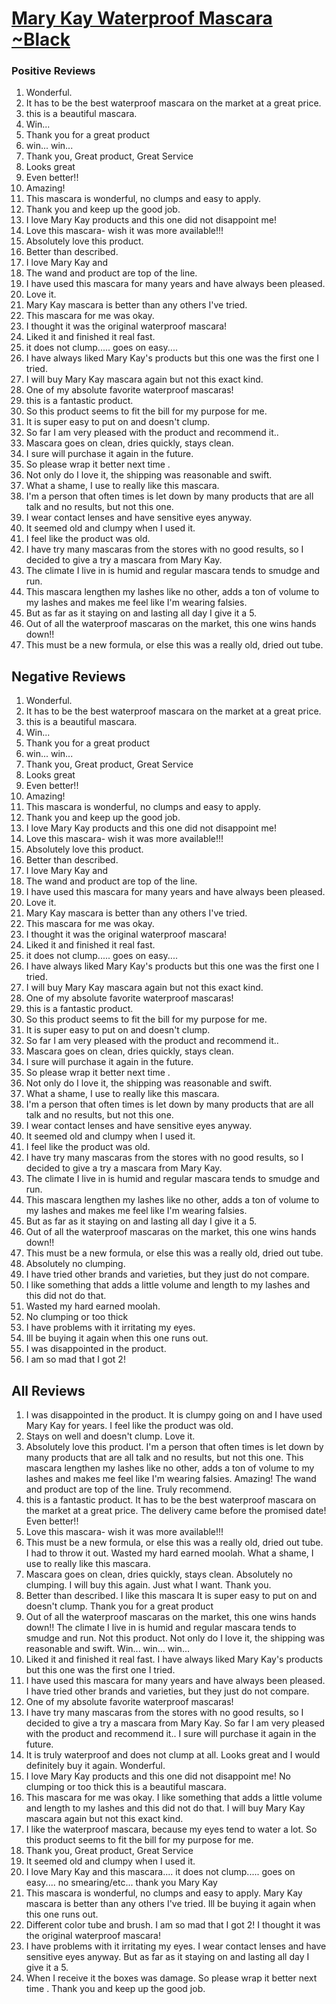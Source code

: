 # [Mary Kay Waterproof Mascara ~Black](https://products.checkmycream.com/products/Mary-Kay-Waterproof-Mascara-~Black.html)

### Positive Reviews

<ol>
      <li>Wonderful.</li>
      <li>It has to be the best waterproof mascara on the market at a great price.  </li>
      <li>this is a beautiful mascara.</li>
      <li>Win...</li>
      <li>Thank you for a great product</li>
      <li>win... win...</li>
      <li>Thank you, Great product, Great Service</li>
      <li>Looks great</li>
      <li>Even better!!</li>
      <li>Amazing!</li>
      <li>This mascara is wonderful, no clumps and easy to apply.</li>
      <li>Thank you and keep up the good job.</li>
      <li>I love Mary Kay products and this one did not disappoint me!  </li>
      <li>Love this mascara- wish it was more available!!!</li>
      <li>Absolutely love this product.</li>
      <li>Better than described.  </li>
      <li>I love Mary Kay and  </li>
      <li>The wand and product are top of the line.</li>
      <li>I have used this mascara for many years and have always been pleased.  </li>
      <li>Love it.</li>
      <li>Mary Kay mascara is better than any others I&#x27;ve tried.</li>
      <li>This mascara for me was okay.  </li>
      <li>I thought it was the original waterproof mascara!</li>
      <li>Liked it and finished it real fast.</li>
      <li>it does not clump..... goes on easy....</li>
      <li>I have always liked Mary Kay&#x27;s products but this one was the first one I tried.</li>
      <li>I will buy Mary Kay mascara again but not this exact kind.</li>
      <li>One of my absolute favorite waterproof mascaras!</li>
      <li>this is a fantastic product.  </li>
      <li>So this product seems to fit the bill for my purpose for me.</li>
      <li>It is super easy to put on and doesn&#x27;t clump.  </li>
      <li>So far I am very pleased with the product and recommend it..</li>
      <li>Mascara goes on clean, dries quickly, stays clean.  </li>
      <li>I sure will purchase it again in the future.</li>
      <li>So please wrap it better  next time .  </li>
      <li>Not only do I love it, the shipping was reasonable and swift.</li>
      <li>What a shame, I use to really like this mascara.</li>
      <li>I&#x27;m a person that often times is let down by many products that are all talk and no results, but not this one.</li>
      <li>I wear contact lenses and have sensitive eyes anyway.</li>
      <li>It seemed old and clumpy when I used it.</li>
      <li>I feel like the product was old.</li>
      <li>I have try many mascaras from the stores with no good results, so I decided to give a try a mascara from Mary Kay.</li>
      <li>The climate I live in is humid and regular mascara tends to smudge and run.</li>
      <li>This mascara lengthen my lashes like no other, adds a ton of volume to my lashes and makes me feel like I&#x27;m wearing falsies.</li>
      <li>But as far as it staying on and lasting all day I give it a 5.</li>
      <li>Out of all the waterproof mascaras on the market, this one wins hands down!!  </li>
      <li>This must be a new formula, or else this was a really old, dried out tube.</li>
</ol>


<h2>Negative Reviews</h2>
<ol>
<li> Wonderful.</li>
<li> It has to be the best waterproof mascara on the market at a great price.  </li>
<li> this is a beautiful mascara.</li>
<li> Win...</li>
<li> Thank you for a great product</li>
<li> win... win...</li>
<li> Thank you, Great product, Great Service</li>
<li> Looks great</li>
<li> Even better!!</li>
<li> Amazing!</li>
<li> This mascara is wonderful, no clumps and easy to apply.</li>
<li> Thank you and keep up the good job.</li>
<li> I love Mary Kay products and this one did not disappoint me!  </li>
<li> Love this mascara- wish it was more available!!!</li>
<li> Absolutely love this product.</li>
<li> Better than described.  </li>
<li> I love Mary Kay and  </li>
<li> The wand and product are top of the line.</li>
<li> I have used this mascara for many years and have always been pleased.  </li>
<li> Love it.</li>
<li> Mary Kay mascara is better than any others I&#x27;ve tried.</li>
<li> This mascara for me was okay.  </li>
<li> I thought it was the original waterproof mascara!</li>
<li> Liked it and finished it real fast.</li>
<li> it does not clump..... goes on easy....</li>
<li> I have always liked Mary Kay&#x27;s products but this one was the first one I tried.</li>
<li> I will buy Mary Kay mascara again but not this exact kind.</li>
<li> One of my absolute favorite waterproof mascaras!</li>
<li> this is a fantastic product.  </li>
<li> So this product seems to fit the bill for my purpose for me.</li>
<li> It is super easy to put on and doesn&#x27;t clump.  </li>
<li> So far I am very pleased with the product and recommend it..</li>
<li> Mascara goes on clean, dries quickly, stays clean.  </li>
<li> I sure will purchase it again in the future.</li>
<li> So please wrap it better  next time .  </li>
<li> Not only do I love it, the shipping was reasonable and swift.</li>
<li> What a shame, I use to really like this mascara.</li>
<li> I&#x27;m a person that often times is let down by many products that are all talk and no results, but not this one.</li>
<li> I wear contact lenses and have sensitive eyes anyway.</li>
<li> It seemed old and clumpy when I used it.</li>
<li> I feel like the product was old.</li>
<li> I have try many mascaras from the stores with no good results, so I decided to give a try a mascara from Mary Kay.</li>
<li> The climate I live in is humid and regular mascara tends to smudge and run.</li>
<li> This mascara lengthen my lashes like no other, adds a ton of volume to my lashes and makes me feel like I&#x27;m wearing falsies.</li>
<li> But as far as it staying on and lasting all day I give it a 5.</li>
<li> Out of all the waterproof mascaras on the market, this one wins hands down!!  </li>
<li> This must be a new formula, or else this was a really old, dried out tube.</li>
<li> Absolutely no clumping.  </li>
<li> I have tried other brands and varieties, but they just do not compare.</li>
<li> I like something that adds a little volume and length to my lashes and this did not do that.  </li>
<li> Wasted my hard earned moolah.</li>
<li> No clumping or too thick</li>
<li> I have problems with it irritating my eyes.</li>
<li> Ill be buying it again when this one runs out.</li>
<li> I was disappointed in the product.</li>
<li> I am so mad that I got 2!</li>
</ol>

<h2>All Reviews</h2>

<ol>
    <li> I was disappointed in the product. It is clumpy going on and I have used Mary Kay for years. I feel like the product was old.</li>
    <li> Stays on well and doesn&#x27;t clump. Love it.</li>
    <li> Absolutely love this product. I&#x27;m a person that often times is let down by many products that are all talk and no results, but not this one. This mascara lengthen my lashes like no other, adds a ton of volume to my lashes and makes me feel like I&#x27;m wearing falsies. Amazing! The wand and product are top of the line. Truly recommend.</li>
    <li> this is a fantastic product.  It has to be the best waterproof mascara on the market at a great price.  The delivery came before the promised date!  Even better!!</li>
    <li> Love this mascara- wish it was more available!!!</li>
    <li> This must be a new formula, or else this was a really old, dried out tube. I had to throw it out. Wasted my hard earned moolah. What a shame, I use to really like this mascara.</li>
    <li> Mascara goes on clean, dries quickly, stays clean.  Absolutely no clumping.  I will buy this again.  Just what I want.  Thank you.</li>
    <li> Better than described.  I like this mascara  It is super easy to put on and doesn&#x27;t clump.  Thank you for a great product</li>
    <li> Out of all the waterproof mascaras on the market, this one wins hands down!!  The climate I live in is humid and regular mascara tends to smudge and run. Not this product.  Not only do I love it, the shipping was reasonable and swift. Win... win... win...</li>
    <li> Liked it and finished it real fast. I have always liked Mary Kay&#x27;s products but this one was the first one I tried.</li>
    <li> I have used this mascara for many years and have always been pleased.  I have tried other brands and varieties, but they just do not compare.</li>
    <li> One of my absolute favorite waterproof mascaras!</li>
    <li> I have try many mascaras from the stores with no good results, so I decided to give a try a mascara from Mary Kay. So far I am very pleased with the product and recommend it.. I sure will purchase it again in the future.</li>
    <li> It is truly waterproof and does not clump at all.  Looks great and I would definitely buy it again.  Wonderful.</li>
    <li> I love Mary Kay products and this one did not disappoint me!  No clumping or too thick this is a beautiful mascara.</li>
    <li> This mascara for me was okay.  I like something that adds a little volume and length to my lashes and this did not do that.  I will buy Mary Kay mascara again but not this exact kind.</li>
    <li> I like the waterproof mascara, because my eyes tend to water a lot. So this product seems to fit the bill for my purpose for me.</li>
    <li> Thank you, Great product, Great Service</li>
    <li> It seemed old and clumpy when I used it.</li>
    <li> I love Mary Kay and  this mascara.... it does not clump..... goes on easy.... no smearing/etc... thank you Mary Kay</li>
    <li> This mascara is wonderful, no clumps and easy to apply. Mary Kay mascara is better than any others I&#x27;ve tried. Ill be buying it again when this one runs out.</li>
    <li> Different color tube and brush. I am so mad that I got 2! I thought it was the original waterproof mascara!</li>
    <li> I have problems with it irritating my eyes. I wear contact lenses and have sensitive eyes anyway. But as far as it staying on and lasting all day I give it a 5.</li>
    <li> When I receive it  the boxes  was damage. So please wrap it better  next time .  Thank you and keep up the good job.</li>
</ol>




